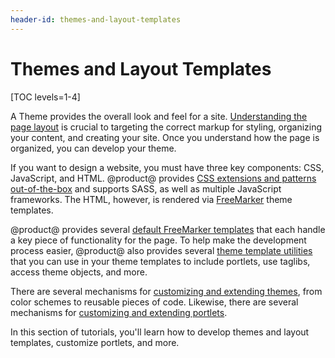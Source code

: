```yaml
---
header-id: themes-and-layout-templates
---
```


# Themes and Layout Templates

[TOC levels=1-4]

A Theme provides the overall look and feel for a site. 
[Understanding the page layout](/docs/7-1/reference/-/knowledge_base/r/understanding-the-page-layout) 
is crucial to targeting the correct markup for styling, organizing your
content, and creating your site. Once you understand how the page is organized,
you can develop your theme.

If you want to design a website, you must have three key components: CSS,
JavaScript, and HTML. @product@ provides 
[CSS extensions and patterns out-of-the-box](/docs/7-1/reference/-/knowledge_base/r/theme-components-and-workflow#css-frameworks-and-extensions) 
and supports SASS, as well as multiple JavaScript frameworks. The HTML, however, is 
rendered via 
[FreeMarker](https://freemarker.apache.org/) 
theme templates.

@product@ provides several 
[default FreeMarker templates](/docs/7-1/reference/-/knowledge_base/r/theme-components-and-workflow#theme-templates) 
that each handle a key piece of functionality for the page. To help make the 
development process easier, @product@ also provides several 
[theme template utilities](/docs/7-1/reference/-/knowledge_base/r/theme-components-and-workflow#theme-template-utilities) 
that you can use in your theme templates to include portlets, use taglibs, 
access theme objects, and more.

There are several mechanisms for 
[customizing and extending themes](/docs/7-1/reference/-/knowledge_base/r/theme-components-and-workflow#theme-customizations-and-extensions), 
from color schemes to reusable pieces of code. Likewise, there are several mechanisms 
for 
[customizing and extending portlets](/docs/7-1/reference/-/knowledge_base/r/theme-components-and-workflow#portlet-customizations-and-extensions). 

In this section of tutorials, you'll learn how to develop themes and layout
templates, customize portlets, and more. 
